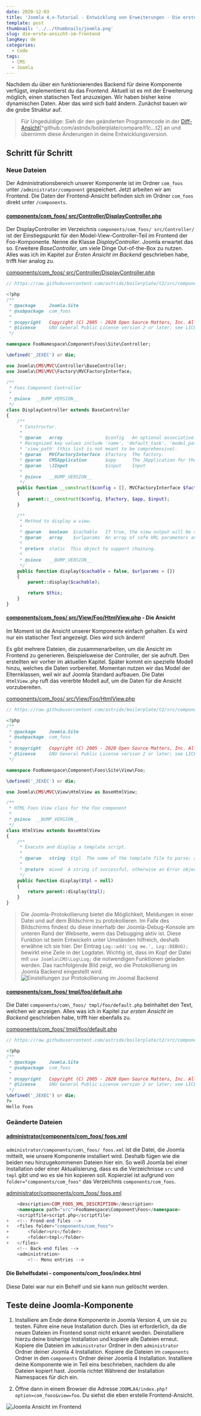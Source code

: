 ```yaml
---
date: 2020-12-03
title: 'Joomla 4.x-Tutorial - Entwicklung von Erweiterungen - Die erste Ansicht im Frontend'
template: post
thumbnail: '../../thumbnails/joomla.png'
slug: die-erste-ansicht-im-frontend
langKey: de
categories:
  - Code
tags:
  - CMS
  - Joomla
---
```


Nachdem du über ein funktionierendes Backend für deine Komponente verfügst, implementierst du das Frontend. Aktuell ist es mit der Erweiterung möglich, einen statischen Text anzuzeigen. Wir haben bisher keine dynamischen Daten. Aber das wird sich bald ändern. Zunächst bauen wir die grobe Struktur auf.

> Für Ungeduldige: Sieh dir den geänderten Programmcode in der [Diff-Ansicht](https://github.com/astridx/boilerplate/compare/t1c...t2)[^github.com/astridx/boilerplate/compare/t1c...t2] an und übernimm diese Änderungen in deine Entwicklungsversion.

## Schritt für Schritt

### Neue Dateien

Der Administrationsbereich unserer Komponente ist im Ordner `com_foos` unter `/administrator/component` gespeichert. Jetzt arbeiten wir am Frontend. Die Daten der Frontend-Ansicht befinden sich im Ordner `com_foos` direkt unter `/components`.

<!-- prettier-ignore -->
#### [components/com\_foos/ src/Controller/DisplayController.php](https://github.com/astridx/boilerplate/compare/astridx:t1c...t2#diff-6eec124cbd4d68394d1ef4a09898e702)

Der DisplayController im Verzeichnis `components/com_foos/ src/Controller/` ist der Einstiegspunkt für den Model-View-Controller-Teil im Frontend der Foo-Komponente. Nenne die Klasse _DisplayController_. Joomla erwartet das so. Erweitere _BaseController_, um viele Dinge Out-of-the-Box zu nutzen. Alles was ich im Kapitel zur _Ersten Ansicht im Backend_ geschrieben habe, trifft hier analog zu.

[components/com_foos/ src/Controller/DisplayController.php](https://github.com/astridx/boilerplate/blob/21105d93f46c44fc76033e8825b8b31f35c1581c/src/components/com_foos/src/Controller/DisplayController.php)

```php {numberLines: -2}
// https://raw.githubusercontent.com/astridx/boilerplate/t2/src/components/com_foos/src/Controller/DisplayController.php

<?php
/**
 * @package     Joomla.Site
 * @subpackage  com_foos
 *
 * @copyright   Copyright (C) 2005 - 2020 Open Source Matters, Inc. All rights reserved.
 * @license     GNU General Public License version 2 or later; see LICENSE.txt
 */

namespace FooNamespace\Component\Foos\Site\Controller;

\defined('_JEXEC') or die;

use Joomla\CMS\MVC\Controller\BaseController;
use Joomla\CMS\MVC\Factory\MVCFactoryInterface;

/**
 * Foos Component Controller
 *
 * @since  __BUMP_VERSION__
 */
class DisplayController extends BaseController
{
	/**
	 * Constructor.
	 *
	 * @param   array                $config   An optional associative array of configuration settings.
	 * Recognized key values include 'name', 'default_task', 'model_path', and
	 * 'view_path' (this list is not meant to be comprehensive).
	 * @param   MVCFactoryInterface  $factory  The factory.
	 * @param   CMSApplication       $app      The JApplication for the dispatcher
	 * @param   \JInput              $input    Input
	 *
	 * @since   __BUMP_VERSION__
	 */
	public function __construct($config = [], MVCFactoryInterface $factory = null, $app = null, $input = null)
	{
		parent::__construct($config, $factory, $app, $input);
	}

	/**
	 * Method to display a view.
	 *
	 * @param   boolean  $cachable   If true, the view output will be cached
	 * @param   array    $urlparams  An array of safe URL parameters and their variable types, for valid values see {@link \JFilterInput::clean()}.
	 *
	 * @return  static  This object to support chaining.
	 *
	 * @since   __BUMP_VERSION__
	 */
	public function display($cachable = false, $urlparams = [])
	{
		parent::display($cachable);

		return $this;
	}
}

```

<!-- prettier-ignore -->
#### [components/com\_foos/ src/View/Foo/HtmlView.php](https://github.com/astridx/boilerplate/compare/astridx:t1c...t2#diff-c77adeff4ff9e321c996e0e12c54b656) - Die Ansicht

Im Moment ist die Ansicht unserer Komponente einfach gehalten. Es wird nur ein statischer Text angezeigt. Dies wird sich ändern!

Es gibt mehrere Dateien, die zusammenarbeiten, um die Ansicht im Frontend zu generieren. Beispielsweise der Controller, der sie aufruft. Den erstellten wir vorher im aktuellen Kapitel. Später kommt ein spezielle Modell hinzu, welches die Daten vorbereitet. Momentan nutzen wir das Model der Elternklassen, weil wir auf Joomla Standard aufbauen. Die Datei `HtmlView.php` ruft das vererbte Modell auf, um die Daten für die Ansicht vorzubereiten.

[components/com_foos/ src/View/Foo/HtmlView.php](https://github.com/astridx/boilerplate/blob/21105d93f46c44fc76033e8825b8b31f35c1581c/src/components/com_foos/src/View/Foo/HtmlView.php)

```php {numberLines: -2}
// https://raw.githubusercontent.com/astridx/boilerplate/t2/src/components/com_foos/src/View/Foo/HtmlView.php

<?php
/**
 * @package     Joomla.Site
 * @subpackage  com_foos
 *
 * @copyright   Copyright (C) 2005 - 2020 Open Source Matters, Inc. All rights reserved.
 * @license     GNU General Public License version 2 or later; see LICENSE.txt
 */

namespace FooNamespace\Component\Foos\Site\View\Foo;

\defined('_JEXEC') or die;

use Joomla\CMS\MVC\View\HtmlView as BaseHtmlView;

/**
 * HTML Foos View class for the Foo component
 *
 * @since  __BUMP_VERSION__
 */
class HtmlView extends BaseHtmlView
{
	/**
	 * Execute and display a template script.
	 *
	 * @param   string  $tpl  The name of the template file to parse; automatically searches through the template paths.
	 *
	 * @return  mixed  A string if successful, otherwise an Error object.
	 */
	public function display($tpl = null)
	{
		return parent::display($tpl);
	}
}

```

> Die Joomla-Protokollierung bietet die Möglichkeit, Meldungen in einer Datei und auf dem Bildschirm zu protokollieren. Im Falle des Bildschirms findest du diese innerhalb der Joomla-Debug-Konsole<!-- \index{Debug Konsole} --> am unteren Rand der Webseite, wenn das Debugging aktiv ist. Diese Funktion ist beim Entwickeln unter Umständen hilfreich, deshalb erwähne ich sie hier. Der Eintrag `Log::add('Log me.', Log::DEBUG);` bewirkt eine Zeile in der Logdatei. Wichtig ist, dass im Kopf der Datei mit `use Joomla\CMS\Log\Log;` die notwendigen Funktionen geladen werden. Das nachfolgende Bild zeigt, wo die Protokollierung im Joomla Backend eingestellt wird.
> ![Einstellungen zur Protokollierung im Joomal Backend](/images/j4x3x2.png)

<!-- prettier-ignore -->
#### [components/com\_foos/ tmpl/foo/default.php](https://github.com/astridx/boilerplate/compare/astridx:t1c...t2#diff-a33732ebd6992540b8adca5615b51a1f)

Die Datei `components/com\_foos/ tmpl/foo/default.php` beinhaltet den Text, welchen wir anzeigen. Alles was ich in Kapitel zur _ersten Ansicht im Backend_ geschrieben habe, trifft hier ebenfalls zu.

[components/com_foos/ tmpl/foo/default.php](https://github.com/astridx/boilerplate/blob/21105d93f46c44fc76033e8825b8b31f35c1581c/src/components/com_foos/tmpl/foo/default.php)

```php {numberLines: -2}
// https://raw.githubusercontent.com/astridx/boilerplate/t2/src/components/com_foos/tmpl/foo/default.php

<?php
/**
 * @package     Joomla.Site
 * @subpackage  com_foos
 *
 * @copyright   Copyright (C) 2005 - 2020 Open Source Matters, Inc. All rights reserved.
 * @license     GNU General Public License version 2 or later; see LICENSE.txt
 */
\defined('_JEXEC') or die;
?>
Hello Foos

```

### Geänderte Dateien

<!-- prettier-ignore -->
#### [administrator/components/com\_foos/ foos.xml](https://github.com/astridx/boilerplate/compare/astridx:t1c...t2#diff-1ff20be1dacde6c4c8e68e90161e0578)

`administrator/components/com\_foos/ foos.xml` ist die Datei, die Joomla mitteilt, wie unsere Komponente installiert wird. Deshalb fügen wie die beiden neu hinzugekommenen Dateien hier ein. So weiß Joomla bei einer Installation oder einer Aktualisierung, dass es die Verzeichnisse `src` und `tmpl` gibt und wo es sie hin kopieren soll. Kopierziel ist aufgrund von `folder="components/com_foos"` das Verzeichnis `components/com_foos`.

[administrator/components/com_foos/ foos.xml](https://github.com/astridx/boilerplate/blob/21105d93f46c44fc76033e8825b8b31f35c1581c/src/administrator/components/com_foos/foos.xml)

```php {diff}
 	<description>COM_FOOS_XML_DESCRIPTION</description>
 	<namespace path="src">FooNamespace\Component\Foos</namespace>
 	<scriptfile>script.php</scriptfile>
+	<!-- Frond-end files -->
+	<files folder="components/com_foos">
+		<folder>src</folder>
+		<folder>tmpl</folder>
+	</files>
 	<!-- Back-end files -->
 	<administration>
 		<!-- Menu entries -->

```

#### Die Behelfsdatei - components/com_foos/index.html

Diese Datei war nur ein Behelf und sie kann nun gelöscht werden.

## Teste deine Joomla-Komponente

1. Installiere am Ende deine Komponente in Joomla Version 4, um sie zu testen. Führe eine neue Installation durch. Dies ist erforderlich, da die neuen Dateien im Frontend sonst nicht erkannt werden. Deinstalliere hierzu deine bisherige Installation und kopiere alle Dateien erneut. Kopiere die Dateien im `administrator` Ordner in den `administrator` Ordner deiner Joomla 4 Installation. Kopiere die Dateien im `components` Ordner in den `components` Ordner deiner Joomla 4 Installation. Installiere deine Komponente wie in Teil eins beschrieben, nachdem du alle Dateien kopiert hast. Joomla richtet Während der Installation Namespaces für dich ein.

2. Öffne dann in einem Browser die Adresse `JOOMLA4/index.php?option=com_foos&view=foo`. Du siehst die eben erstelle Frontend-Ansicht.

![Joomla Ansicht im Frontend](/images/j4x3x1.png)
